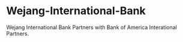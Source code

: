 # Wejang-International-Bank
Wejang International Bank Partners with Bank of America Interational Partners. 
